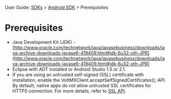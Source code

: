                               

User Guide: [SDKs](../Foundry_SDKs.md) > [Android SDK](Installing_Android_SDK.md) > Prerequisites

Prerequisites
=============

*   Java Development Kit (JDK) - [http://www.oracle.com/technetwork/java/javasebusiness/downloads/java-archive-downloads-javase6-419409.html#jdk-6u32-oth-JPR](http://www.oracle.com/technetwork/java/javasebusiness/downloads/java-archive-downloads-javase6-419409.html#jdk-6u32-oth-JPR)
*   Eclipse with ADT installed or Android Studio 1.5 or 2.1.
*   If you are using an untrusted self-signed (SSL) certificate with installation, enable the VoltMXClient.acceptSelfSignedCertificates(); API. By default, native apps do not allow untrusted SSL certificates for HTTPS connection. For more details, refer to [SSL API](Initializing_Client_SDK_Android.md#self-signed_(SSL)).
